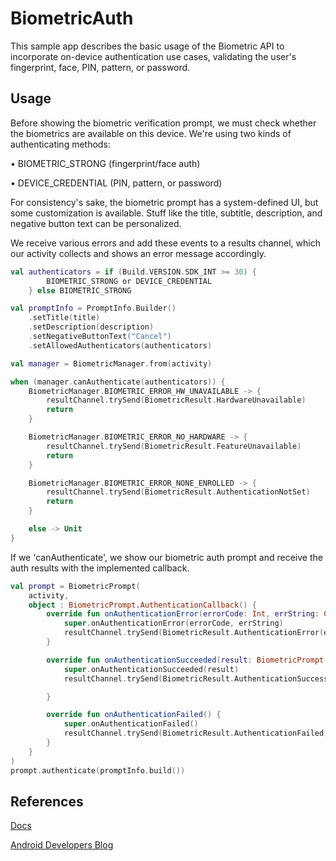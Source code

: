# BiometricAuth

This sample app describes the basic usage of the Biometric API to incorporate on-device authentication use cases, validating the user's fingerprint, face, PIN, pattern, or password.

## Usage

Before showing the biometric verification prompt, we must check whether the biometrics are available on this device. We're using two kinds of authenticating methods:

• BIOMETRIC_STRONG (fingerprint/face auth)

• DEVICE_CREDENTIAL (PIN, pattern, or password)

For consistency's sake, the biometric prompt has a system-defined UI, but some customization is available. Stuff like the title, subtitle, description, and negative button text can be personalized.

We receive various errors and add these events to a results channel, which our activity collects and shows an error message accordingly. 

```kotlin
val authenticators = if (Build.VERSION.SDK_INT >= 30) {
        BIOMETRIC_STRONG or DEVICE_CREDENTIAL
    } else BIOMETRIC_STRONG

val promptInfo = PromptInfo.Builder()
    .setTitle(title)
    .setDescription(description)
    .setNegativeButtonText("Cancel")
    .setAllowedAuthenticators(authenticators)

val manager = BiometricManager.from(activity)

when (manager.canAuthenticate(authenticators)) {
    BiometricManager.BIOMETRIC_ERROR_HW_UNAVAILABLE -> {
        resultChannel.trySend(BiometricResult.HardwareUnavailable)
        return
    }

    BiometricManager.BIOMETRIC_ERROR_NO_HARDWARE -> {
        resultChannel.trySend(BiometricResult.FeatureUnavailable)
        return
    }

    BiometricManager.BIOMETRIC_ERROR_NONE_ENROLLED -> {
        resultChannel.trySend(BiometricResult.AuthenticationNotSet)
        return
    }

    else -> Unit
}
```

If we 'canAuthenticate', we show our biometric auth prompt and receive the auth results with the implemented callback.

```kotlin
val prompt = BiometricPrompt(
    activity,
    object : BiometricPrompt.AuthenticationCallback() {
        override fun onAuthenticationError(errorCode: Int, errString: CharSequence) {
            super.onAuthenticationError(errorCode, errString)
            resultChannel.trySend(BiometricResult.AuthenticationError(errString.toString()))
        }

        override fun onAuthenticationSucceeded(result: BiometricPrompt.AuthenticationResult) {
            super.onAuthenticationSucceeded(result)
            resultChannel.trySend(BiometricResult.AuthenticationSuccess)

        }

        override fun onAuthenticationFailed() {
            super.onAuthenticationFailed()
            resultChannel.trySend(BiometricResult.AuthenticationFailed)
        }
    }
)
prompt.authenticate(promptInfo.build())
```



## References

[Docs](https://developer.android.com/training/sign-in/biometric-auth)

[Android Developers Blog](https://android-developers.googleblog.com/2019/10/one-biometric-api-over-all-android.html)
